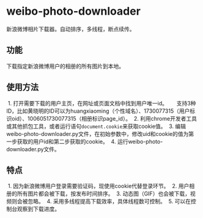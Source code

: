 # weibo-photo-downloader
  新浪微博相片下载器。自动排序，多线程，断点续传。

## 功能
  下载指定新浪微博用户的相册的所有图片到本地。

## 使用方法
  1. 打开需要下载的用户主页，在网址或页面文档中找到用户唯一id。
      支持3种ID，比如黄晓明的ID可以为huangxiaoming（个性域名）、1730077315（用户标识oid）、1006051730077315（相册标识page_id）。
  2. 利用chrome开发者工具或其他抓包工具，或者运行语句```document.cookie```来获取cookie值。
  3. 编辑weibo-photo-downloader.py文件，在初始参数中，修改uid和cookie的值为第一步获取的用户id和第二步获取的cookie。
  4. 运行weibo-photo-downloader.py文件。
 
## 特点
  1. 因为新浪微博用户登录需要验证码，现使用cookie代替登录环节。
  2. 用户相册的所有图片都会被下载，按发布时间排序。
  3. 动态图（GIF）也会被下载，视频则会被忽略。
  4. 采用多线程提高下载效率，具体线程数可控制。
  5. 可以在控制台观察到下载进度。
